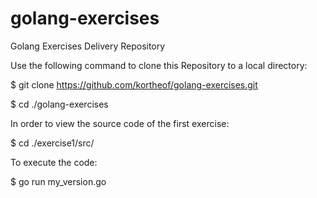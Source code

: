 # golang-exercises
Golang Exercises Delivery Repository

Use the following command to clone this Repository to a local directory:

$ git clone https://github.com/kortheof/golang-exercises.git

$ cd ./golang-exercises

In order to view the source code of the first exercise:

$ cd ./exercise1/src/

To execute the code:

$ go run my_version.go
